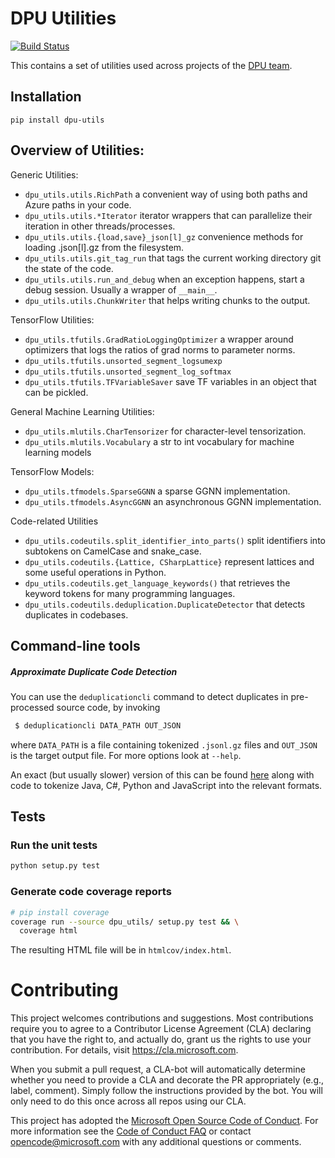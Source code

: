 # DPU Utilities
[![Build Status](https://deepproceduralintelligence.visualstudio.com/dpu-utils/_apis/build/status/Microsoft.dpu-utils?branchName=master)](https://deepproceduralintelligence.visualstudio.com/dpu-utils/_build/latest?definitionId=3)

This contains a set of utilities used across projects of the [DPU team](https://www.microsoft.com/en-us/research/project/program/).


## Installation

`pip install dpu-utils`

## Overview of Utilities:

Generic Utilities:
* `dpu_utils.utils.RichPath` a convenient way of using both paths and Azure paths in your code.
* `dpu_utils.utils.*Iterator` iterator wrappers that can parallelize their iteration in other threads/processes.
* `dpu_utils.utils.{load,save}_json[l]_gz` convenience methods for loading .json[l].gz from the filesystem.
* `dpu_utils.utils.git_tag_run` that tags the current working directory git the state of the code.
* `dpu_utils.utils.run_and_debug` when an exception happens, start a debug session. Usually a wrapper of `__main__`.
* `dpu_utils.utils.ChunkWriter` that helps writing chunks to the output.

TensorFlow Utilities:
* `dpu_utils.tfutils.GradRatioLoggingOptimizer` a wrapper around optimizers that logs the ratios of grad norms to parameter norms.
* `dpu_utils.tfutils.unsorted_segment_logsumexp`
* `dpu_utils.tfutils.unsorted_segment_log_softmax`
* `dpu_utils.tfutils.TFVariableSaver` save TF variables in an object that can be pickled.

General Machine Learning Utilities:
* `dpu_utils.mlutils.CharTensorizer` for character-level tensorization.
* `dpu_utils.mlutils.Vocabulary` a str to int vocabulary for machine learning models

TensorFlow Models:
* `dpu_utils.tfmodels.SparseGGNN` a sparse GGNN implementation.
* `dpu_utils.tfmodels.AsyncGGNN` an asynchronous GGNN implementation.

Code-related Utilities
* `dpu_utils.codeutils.split_identifier_into_parts()` split identifiers into subtokens on CamelCase and snake_case.
* `dpu_utils.codeutils.{Lattice, CSharpLattice}` represent lattices and some useful operations in Python.
* `dpu_utils.codeutils.get_language_keywords()` that retrieves the keyword tokens for many programming languages.
* `dpu_utils.codeutils.deduplication.DuplicateDetector` that detects duplicates in codebases.

## Command-line tools

##### Approximate Duplicate Code Detection
You can use the `deduplicationcli` command to detect duplicates in pre-processed source code, by invoking
```bash
 $ deduplicationcli DATA_PATH OUT_JSON
```
where `DATA_PATH` is a file containing tokenized `.jsonl.gz` files and `OUT_JSON` is the target output file.
For more options look at `--help`.

An exact (but usually slower) version of this can be found [here](https://github.com/Microsoft/near-duplicate-code-detector)
along with code to tokenize Java, C#, Python and JavaScript into the relevant formats.

## Tests

### Run the unit tests

```bash
python setup.py test
```

### Generate code coverage reports

```bash
# pip install coverage
coverage run --source dpu_utils/ setup.py test && \
  coverage html
```

The resulting HTML file will be in `htmlcov/index.html`.

# Contributing

This project welcomes contributions and suggestions.  Most contributions require you to agree to a
Contributor License Agreement (CLA) declaring that you have the right to, and actually do, grant us
the rights to use your contribution. For details, visit https://cla.microsoft.com.

When you submit a pull request, a CLA-bot will automatically determine whether you need to provide
a CLA and decorate the PR appropriately (e.g., label, comment). Simply follow the instructions
provided by the bot. You will only need to do this once across all repos using our CLA.

This project has adopted the [Microsoft Open Source Code of Conduct](https://opensource.microsoft.com/codeofconduct/).
For more information see the [Code of Conduct FAQ](https://opensource.microsoft.com/codeofconduct/faq/) or
contact [opencode@microsoft.com](mailto:opencode@microsoft.com) with any additional questions or comments.
